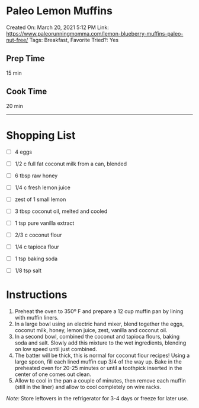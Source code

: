# Paleo Lemon Muffins

Created On: March 20, 2021 5:12 PM
Link: https://www.paleorunningmomma.com/lemon-blueberry-muffins-paleo-nut-free/
Tags: Breakfast, Favorite
Tried?: Yes

## Prep Time

15 min

## Cook Time

20 min

---

# Shopping List

- [ ]  4 eggs
- [ ]  1/2 c full fat coconut milk from a can, blended
- [ ]  6 tbsp raw honey
- [ ]  1/4 c fresh lemon juice
- [ ]  zest of 1 small lemon
- [ ]  3 tbsp coconut oil, melted and cooled

- [ ]  1 tsp pure vanilla extract
- [ ]  2/3 c coconut flour
- [ ]  1/4 c tapioca flour
- [ ]  1 tsp baking soda
- [ ]  1/8 tsp salt

# Instructions

1. Preheat the oven to 350º F and prepare a 12 cup muffin pan by lining with muffin liners.
2. In a large bowl using an electric hand mixer, blend together the eggs, coconut milk, honey, lemon juice, zest, vanilla and coconut oil.
3. In a second bowl, combined the coconut and tapioca flours, baking soda and salt. Slowly add this mixture to the wet ingredients, blending on low speed until just combined.
4. The batter will be thick, this is normal for coconut flour recipes! Using a large spoon, fill each lined muffin cup 3/4 of the way up. Bake in the preheated oven for 20-25 minutes or until a toothpick inserted in the center of one comes out clean.
5. Allow to cool in the pan a couple of minutes, then remove each muffin (still in the liner) and allow to cool completely on wire racks.

*Note:* Store leftovers in the refrigerator for 3-4 days or freeze for later use.